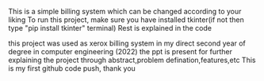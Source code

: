 This is a simple billing system which can be changed according to your liking 
To run this project, make sure you have installed tkinter(if not then type "pip install tkinter" terminal)
Rest is explained in the code

this project was used as xerox billing system in my direct second year of degree in computer engineering (2022)
the ppt is present for further explaining the project through abstract,problem defination,features,etc
This is my first github code push, thank you
